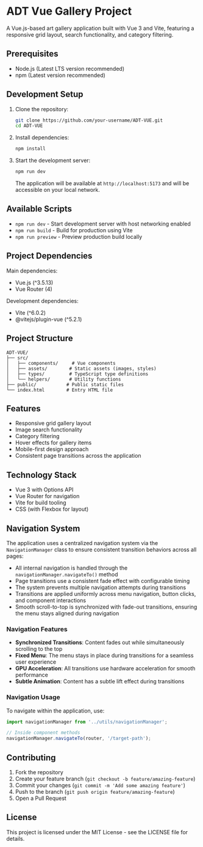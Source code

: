 # ADT Vue Gallery Project

A Vue.js-based art gallery application built with Vue 3 and Vite, featuring a responsive grid layout, search functionality, and category filtering.

## Prerequisites

- Node.js (Latest LTS version recommended)
- npm (Latest version recommended)

## Development Setup

1. Clone the repository:
   ```bash
   git clone https://github.com/your-username/ADT-VUE.git
   cd ADT-VUE
   ```

2. Install dependencies:
   ```bash
   npm install
   ```

3. Start the development server:
   ```bash
   npm run dev
   ```

   The application will be available at `http://localhost:5173` and will be accessible on your local network.

## Available Scripts

- `npm run dev` - Start development server with host networking enabled
- `npm run build` - Build for production using Vite
- `npm run preview` - Preview production build locally

## Project Dependencies

Main dependencies:
- Vue.js (^3.5.13)
- Vue Router (4)

Development dependencies:
- Vite (^6.0.2)
- @vitejs/plugin-vue (^5.2.1)

## Project Structure

```
ADT-VUE/
├── src/
│   ├── components/     # Vue components
│   ├── assets/        # Static assets (images, styles)
│   ├── types/         # TypeScript type definitions
│   └── helpers/       # Utility functions
├── public/           # Public static files
└── index.html        # Entry HTML file
```

## Features

- Responsive grid gallery layout
- Image search functionality
- Category filtering
- Hover effects for gallery items
- Mobile-first design approach
- Consistent page transitions across the application

## Technology Stack

- Vue 3 with Options API
- Vue Router for navigation
- Vite for build tooling
- CSS (with Flexbox for layout)

## Navigation System

The application uses a centralized navigation system via the `NavigationManager` class to ensure consistent transition behaviors across all pages:

- All internal navigation is handled through the `navigationManager.navigateTo()` method
- Page transitions use a consistent fade effect with configurable timing
- The system prevents multiple navigation attempts during transitions
- Transitions are applied uniformly across menu navigation, button clicks, and component interactions
- Smooth scroll-to-top is synchronized with fade-out transitions, ensuring the menu stays aligned during navigation

### Navigation Features

- **Synchronized Transitions**: Content fades out while simultaneously scrolling to the top
- **Fixed Menu**: The menu stays in place during transitions for a seamless user experience
- **GPU Acceleration**: All transitions use hardware acceleration for smooth performance
- **Subtle Animation**: Content has a subtle lift effect during transitions

### Navigation Usage

To navigate within the application, use:

```js
import navigationManager from '../utils/navigationManager';

// Inside component methods
navigationManager.navigateTo(router, '/target-path');
```

## Contributing

1. Fork the repository
2. Create your feature branch (`git checkout -b feature/amazing-feature`)
3. Commit your changes (`git commit -m 'Add some amazing feature'`)
4. Push to the branch (`git push origin feature/amazing-feature`)
5. Open a Pull Request

## License

This project is licensed under the MIT License - see the LICENSE file for details.
